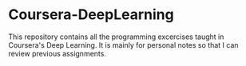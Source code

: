# Coursera-DeepLearning

This repository contains all the programming excercises taught in Coursera's Deep Learning. It is mainly for personal notes so that I can review previous assignments. 
